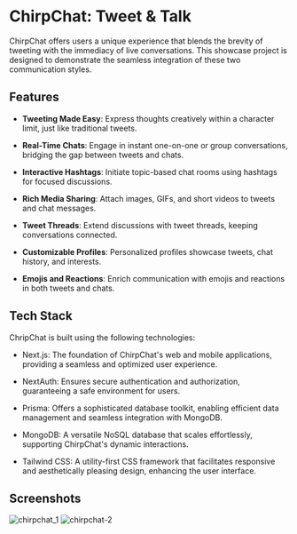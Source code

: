 # ChirpChat: Tweet & Talk

ChirpChat offers users a unique experience that blends the brevity of tweeting with the immediacy of live conversations. This showcase project is designed to demonstrate the seamless integration of these two communication styles.


## Features

- **Tweeting Made Easy**: Express thoughts creatively within a character limit, just like traditional tweets.

- **Real-Time Chats**: Engage in instant one-on-one or group conversations, bridging the gap between tweets and chats.

- **Interactive Hashtags**: Initiate topic-based chat rooms using hashtags for focused discussions.

- **Rich Media Sharing**: Attach images, GIFs, and short videos to tweets and chat messages.

- **Tweet Threads**: Extend discussions with tweet threads, keeping conversations connected.

- **Customizable Profiles**: Personalized profiles showcase tweets, chat history, and interests.

- **Emojis and Reactions**: Enrich communication with emojis and reactions in both tweets and chats.


## Tech Stack

ChripChat is built using the following technologies:

- Next.js: The foundation of ChirpChat's web and mobile applications, providing a seamless and optimized user experience.
  
- NextAuth: Ensures secure authentication and authorization, guaranteeing a safe environment for users.
  
- Prisma: Offers a sophisticated database toolkit, enabling efficient data management and seamless integration with MongoDB.
  
- MongoDB: A versatile NoSQL database that scales effortlessly, supporting ChirpChat's dynamic interactions.
  
- Tailwind CSS: A utility-first CSS framework that facilitates responsive and aesthetically pleasing design, enhancing the user interface.


## Screenshots

![chirpchat_1](https://github.com/everywherejacobkim/chirp-chat-next13-prisma/assets/87889917/2060f2b6-43d0-4146-a0ec-b46dd56d5106)
![chirpchat-2](https://github.com/everywherejacobkim/chirp-chat-next13-prisma/assets/87889917/faecf2ae-bd00-4b7a-816c-af93b4400393)

